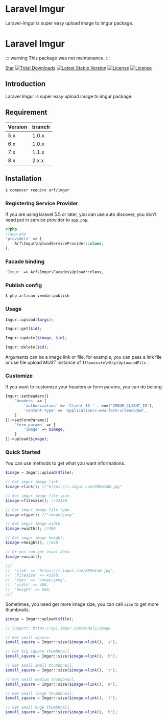 # Laravel Imgur

Laravel-Imgur is super easy upload image to imgur package.

# Laravel Imgur
::: warning
This package was not maintenance.
:::
<p>
<script async defer src="https://buttons.github.io/buttons.js"></script>
<a class="github-button" href="https://github.com/ademirrocha/Laravel-Imgur" data-show-count="true" aria-label="Star Mombuyish/Laravel-Imgur on GitHub">Star</a>
<a href="https://packagist.org/packages/arf/imgur"><img src="https://poser.pugx.org/yish/imgur/d/total.svg" alt="Total Downloads"></a>
<a href="https://packagist.org/packages/arf/imgur"><img src="https://poser.pugx.org/yish/imgur/v/stable.svg" alt="Latest Stable Version"></a>
<a href="https://packagist.org/packages/arf/imgur"><img src="https://poser.pugx.org/yish/imgur/license.svg" alt="License"></a>
<a href="https://packagist.org/packages/arf/imgur"><img src="https://poser.pugx.org/yish/imgur/v/unstable.svg" alt="License"></a>
</p>

## Introduction

Laravel Imgur is super easy upload image to imgur package.

## Requirement

| Version | branch |
| ------- | ------ |
| 5.x     | 1.0.x  |
| 6.x     | 1.0.x  |
| 7.x     | 1.1.x  |
| 8.x     | 2.x.x  |

## Installation

``` bash
$ composer require arf/imgur
```

### Registering Service Provider

If you are using laravel 5.5 or later, you can use auto discover, you don't need put in service provider to `app.php`.

``` php
<?php
//app.php
'providers' => [
    Arf\Imgur\UploadServiceProvider::class,
],
```

### Facade binding

```php
'Imgur' => Arf\Imgur\Facades\Upload::class,
```

### Publish config

```bash
$ php artisan vendor:publish
```

### Usage

```php
Imgur::upload($args);

Imgur::get($id);

Imgur::update($image, $id);

Imgur::delete($id);

```

Arguments can be a image link or file, for example, you can pass a link file or use file upload *MUST* instance of `Illuminate\Http\UploadedFile` .

### Customize

If you want to customize your headers or form params, you can do belong:

```php
Imgur::setHeaders([
    'headers' => [
        'authorization' => 'Client-ID ' . env('IMGUR_CLIENT_ID'),
        'content-type' => 'application/x-www-form-urlencoded',
    ]
])->setFormParams([
    'form_params' => [
        'image' => $image,
    ]
])->upload($image);
```

### Quick Started

You can use methods to get what you want informations.

```php
$image = Imgur::upload($file);

// Get imgur image link.
$image->link(); //"https://i.imgur.com/XN9m1nW.jpg"

// Get imgur image file size.
$image->fileszie(); //43180

// Get imgur image file type.
$image->type(); //"image/jpeg"

// Get imgur image width.
$image->width(); //480

// Get imgur image height.
$image->height(); //640

// Or you can get usual data.
$image->usual();

//[
//  'link' => "https://i.imgur.com/XN9m1nW.jpg",
//  'filesize' => 43180,
//  'type' => "image/jpeg",
//  'width' => 480,
//  'height' => 640,
//]
```

Sometimes, you need get more image size, you can call `size` to get more thumbnails.

```php
$image = Imgur::upload($file);

// Support: https://api.imgur.com/models/image

// Get small square.
$small_square = Imgur::size($image->link(), 's');

// Get big square thumbbnail.
$small_square = Imgur::size($image->link(), 'b');

// Get small small thumbbnail.
$small_square = Imgur::size($image->link(), 't');

// Get small medium thumbbnail.
$small_square = Imgur::size($image->link(), 'm');

// Get small large thumbbnail.
$small_square = Imgur::size($image->link(), 'l');

// Get small huge thumbbnail.
$small_square = Imgur::size($image->link(), 'h');
```
